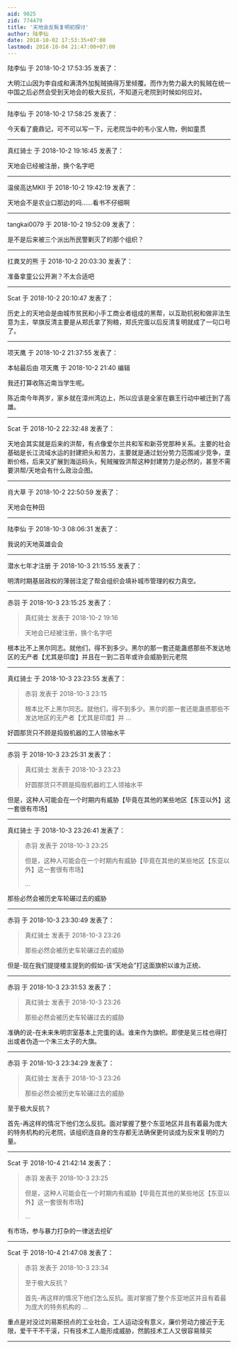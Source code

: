 ```yaml
---
aid: 9025
zid: 774479
title: '天地会反髨复明初探讨'
author: 陆李仙
date: 2018-10-02 17:53:35+07:00
lastmod: 2018-10-04 21:47:00+07:00
---
```


陆李仙 于 2018-10-2 17:53:35 发表了：

大明江山因为李自成和满清外加髨贼搞得万里倾覆。而作为势力最大的髨贼在统一中国之后必然会受到天地会的极大反抗，不知道元老院到时候如何应对。

---------

陆李仙 于 2018-10-2 17:58:25 发表了：

今天看了鹿鼎记，可不可以写一下，元老院当中的韦小宝人物，例如童贯

---------

真红骑士 于 2018-10-2 19:16:45 发表了：

天地会已经被注册，换个名字吧

---------

温侯高达MKII 于 2018-10-2 19:42:19 发表了：

天地会不是农业口那边的吗……看书不仔细啊

---------

tangkai0079 于 2018-10-2 19:52:09 发表了：

是不是后来被三个派出所民警剿灭了的那个组织？

---------

扛粪叉的熊 于 2018-10-2 20:03:30 发表了：

准备拿童公公开涮？不太合适吧

---------

Scat 于 2018-10-2 20:10:47 发表了：

历史上的天地会是由城市贫民和小手工商业者组成的黑帮，以互助抗税和做非法生意为主，举旗反清主要是从郑氏拿了狗粮，郑氏完蛋以后反清复明就成了一句口号了。

---------

项天鹰 于 2018-10-2 21:37:55 发表了：

本帖最后由 项天鹰 于 2018-10-2 21:40 编辑 

我还打算收陈近南当学生呢。

陈近南今年两岁，家乡就在漳州湾边上，所以应该是全家在霸王行动中被迁到了高雄。

---------

Scat 于 2018-10-2 22:32:48 发表了：

天地会其实就是后来的洪帮，有点像爱尔兰共和军和新芬党那种关系。主要的社会基础是长江流域水运的封建把头和苦力，主要就是通过划分势力范围减少竞争，垄断价格，后来又扩展到海运码头，髡贼摧毁洪帮这种封建势力是必然的，甚至不需要洪帮/天地会有什么政治企图。

---------

肖大草 于 2018-10-2 22:50:59 发表了：

天地会在种田

---------

陆李仙 于 2018-10-3 08:06:31 发表了：

我说的天地英雄会会

---------

潜水七年才注册 于 2018-10-3 21:15:55 发表了：

明清时期基层政权的薄弱注定了帮会组织会填补城市管理的权力真空。

---------

赤羽 于 2018-10-3 23:15:25 发表了：

> 真红骑士 发表于 2018-10-2 19:16
> 
> 天地会已经被注册，换个名字吧



根本比不上黑尔同志。就他们，得不到多少。黑尔的那一套还能蛊惑那些不发达地区的无产者【尤其是印度】并且在一到二百年或许会威胁到元老院

---------

真红骑士 于 2018-10-3 23:23:55 发表了：

> 赤羽 发表于 2018-10-3 23:15
> 
> 根本比不上黑尔同志。就他们，得不到多少。黑尔的那一套还能蛊惑那些不发达地区的无产者【尤其是印度】并 ...



好圆那货只不顾是捣毁机器的工人领袖水平

---------

赤羽 于 2018-10-3 23:25:31 发表了：

> 真红骑士 发表于 2018-10-3 23:23
> 
> 好圆那货只不顾是捣毁机器的工人领袖水平



但是，这种人可能会在一个时期内有威胁【毕竟在其他的某些地区【东亚以外】这一套很有市场】

---------

真红骑士 于 2018-10-3 23:26:41 发表了：

> 赤羽 发表于 2018-10-3 23:25
> 
> 但是，这种人可能会在一个时期内有威胁【毕竟在其他的某些地区【东亚以外】这一套很有市场】
> 
> ...



那些必然会被历史车轮碾过去的威胁

---------

赤羽 于 2018-10-3 23:30:49 发表了：

> 真红骑士 发表于 2018-10-3 23:26
> 
> 那些必然会被历史车轮碾过去的威胁



但是-现在我们提提楼主提到的假如-该“天地会”打这面旗帜以谁为正统、

---------

赤羽 于 2018-10-3 23:31:53 发表了：

> 真红骑士 发表于 2018-10-3 23:26
> 
> 那些必然会被历史车轮碾过去的威胁



准确的说-在未来朱明宗室基本上完蛋的话。谁来作为旗帜。即使是吴三桂也得打出或者伪造一个朱三太子的大旗。

---------

赤羽 于 2018-10-3 23:34:29 发表了：

> 真红骑士 发表于 2018-10-3 23:26
> 
> 那些必然会被历史车轮碾过去的威胁



至于极大反抗？

首先-再这样的情况下他们怎么反抗。面对掌握了整个东亚地区并且有着最为庞大的特务机构的元老院，该组织连自身的生存都无法确保更何谈成为反宋复明的力量。

---------

Scat 于 2018-10-4 21:42:14 发表了：

> 赤羽 发表于 2018-10-3 23:25
> 
> 但是，这种人可能会在一个时期内有威胁【毕竟在其他的某些地区【东亚以外】这一套很有市场】
> 
> ...



有市场，参与暴力打杂的一律送去挖矿

---------

Scat 于 2018-10-4 21:47:08 发表了：

> 赤羽 发表于 2018-10-3 23:34
> 
> 至于极大反抗？
> 
> 首先-再这样的情况下他们怎么反抗。面对掌握了整个东亚地区并且有着最为庞大的特务机构的 ...



重点是对没过刘易斯拐点的工业社会，工人运动没有意义，廉价劳动力接近于无限，爱干干不干滚，只有技术工人能形成威胁，然鹅技术工人又很容易赎买

---------

